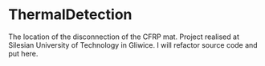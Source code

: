 # ThermalDetection
The location of the disconnection of the CFRP mat.
Project realised at Silesian University of Technology in Gliwice.
I will refactor source code and put here.
